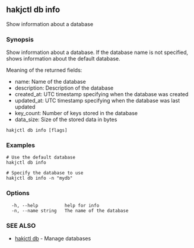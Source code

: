 ## hakjctl db info

Show information about a database

### Synopsis

Show information about a database. If the database name is not specified, shows information about the default database.

Meaning of the returned fields:
- name: Name of the database
- description: Description of the database
- created_at: UTC timestamp specifying when the database was created
- updated_at: UTC timestamp specifying when the database was last updated
- key_count: Number of keys stored in the database
- data_size: Size of the stored data in bytes


```
hakjctl db info [flags]
```

### Examples

```
# Use the default database
hakjctl db info

# Specify the database to use
hakjctl db info -n "mydb"
```

### Options

```
  -h, --help          help for info
  -n, --name string   The name of the database
```

### SEE ALSO

* [hakjctl db](hakjctl_db.md)	 - Manage databases

